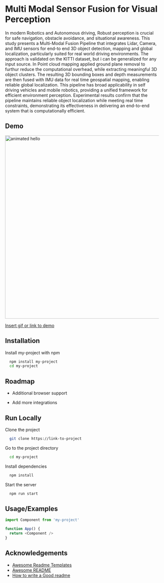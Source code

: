 
# Multi Modal Sensor Fusion for Visual Perception

In modern Robotics and Autonomous driving, Robust perception is crucial for safe navigation, obstacle avoidance, and situational awareness. This study presents a Multi-Modal Fusion Pipeline that integrates Lidar, Camera, and IMU sensors for end-to end 3D object detection, mapping and global localization, particularly suited for real world driving  environments. The approach is validated on the KITTI dataset, but i can be generalized for any input source. In Point cloud mapping applied  ground plane removal to furthur reduce the computational overhead, while extracting meaningful 3D object clusters. The resulting 3D bounding boxes and depth measurements are then fused with IMU data for real time geospatial mapping, enabling reliable global localization.  This pipeline has broad applicability in self driving vehicles and mobile robotics, providing a unified framework for efficient environment perception. Experimental results confirm that the pipeline maintains reliable object localization while meeting real time constraints, demonstrating its effectiveness in delivering an end-to-end system that is computationally efficient.


## Demo
<img src="https://github.com/Praveenkottari/Multi-modal-sensor-fusion/blob/a264e2e5ec3818c5cec5ab0dd777a6e4cc2a9e48/output/out.gif" width="600" alt="animated hello">

[Insert gif or link to demo](https://github.com/Praveenkottari/Multi-modal-sensor-fusion/blob/a264e2e5ec3818c5cec5ab0dd777a6e4cc2a9e48/output/out.gif)


## Installation

Install my-project with npm

```bash
  npm install my-project
  cd my-project
```
    
## Roadmap

- Additional browser support

- Add more integrations


## Run Locally

Clone the project

```bash
  git clone https://link-to-project
```

Go to the project directory

```bash
  cd my-project
```

Install dependencies

```bash
  npm install
```

Start the server

```bash
  npm run start
```



## Usage/Examples

```javascript
import Component from 'my-project'

function App() {
  return <Component />
}
```


## Acknowledgements

 - [Awesome Readme Templates](https://awesomeopensource.com/project/elangosundar/awesome-README-templates)
 - [Awesome README](https://github.com/matiassingers/awesome-readme)
 - [How to write a Good readme](https://bulldogjob.com/news/449-how-to-write-a-good-readme-for-your-github-project)

